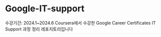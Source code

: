 # Google-IT-support
수강기간: 2024.1~2024.6
Coursera에서 수강한 Google Career Certificates IT Support 과정 정리 레포지토리입니다
